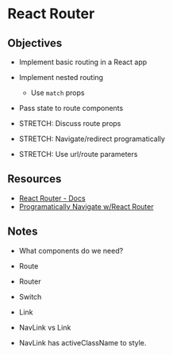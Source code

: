 # React Router

## Objectives

* Implement basic routing in a React app
* Implement nested routing
  - Use `match` props
* Pass state to route components

* STRETCH: Discuss route props
* STRETCH: Navigate/redirect programatically
* STRETCH: Use url/route parameters

## Resources

* [React Router - Docs](https://reacttraining.com/react-router/)
* [Programatically Navigate w/React Router](https://tylermcginnis.com/react-router-programmatically-navigate/)

## Notes 

* What components do we need?
 * Route
 * Router
 * Switch
 * Link

* NavLink vs Link
 * NavLink has activeClassName to style.